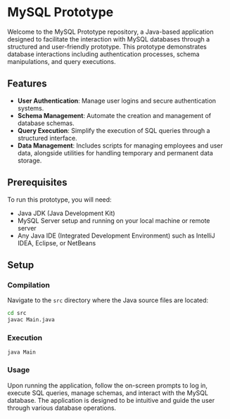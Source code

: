 # MySQL Prototype

Welcome to the MySQL Prototype repository, a Java-based application designed to facilitate the interaction with MySQL databases through a structured and user-friendly prototype. This prototype demonstrates database interactions including authentication processes, schema manipulations, and query executions.

## Features

- **User Authentication**: Manage user logins and secure authentication systems.
- **Schema Management**: Automate the creation and management of database schemas.
- **Query Execution**: Simplify the execution of SQL queries through a structured interface.
- **Data Management**: Includes scripts for managing employees and user data, alongside utilities for handling temporary and permanent data storage.

## Prerequisites

To run this prototype, you will need:
- Java JDK (Java Development Kit)
- MySQL Server setup and running on your local machine or remote server
- Any Java IDE (Integrated Development Environment) such as IntelliJ IDEA, Eclipse, or NetBeans

## Setup

### Compilation

Navigate to the `src` directory where the Java source files are located:

```bash
cd src
javac Main.java
```
### Execution
```
java Main
```

### Usage
Upon running the application, follow the on-screen prompts to log in, execute SQL queries, manage schemas, and interact with the MySQL database. The application is designed to be intuitive and guide the user through various database operations.
